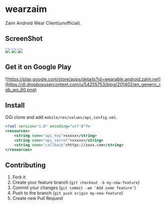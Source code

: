 wearzaim
========

Zaim Android Wear Client(unofficial).

## ScreenShot 
![](http://f.st-hatena.com/images/fotolife/h/hotchemi/20140713/20140713232033.png?1405261246)
![](http://f.st-hatena.com/images/fotolife/h/hotchemi/20140713/20140713232034.png?1405261287)
![](http://f.st-hatena.com/images/fotolife/h/hotchemi/20140713/20140713232037.png?1405261296)

## Get it on Google Play

![https://play.google.com/store/apps/details?id=wearable.android.zaim.net](https://dl.dropboxusercontent.com/u/54255753/blog/201402/en_generic_rgb_wo_60.png)

## Install

GGi clone and add `mobile/res/values/api_config.xml`.

```xml
<?xml version="1.0" encoding="utf-8"?>
<resources>
    <string name="api_key">xxxxx</string>
    <string name="api_secret">xxxxx</string>
    <string name="callback">https://xxxx.com</string>
</resources>
```

## Contributing

1. Fork it
2. Create your feature branch (`git checkout -b my-new-feature`)
3. Commit your changes (`git commit -am 'Add some feature'`)
4. Push to the branch (`git push origin my-new-feature`)
5. Create new Pull Request
